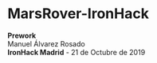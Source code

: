 # MarsRover-IronHack

<b>Prework</b> <br>
Manuel Álvarez Rosado <br>
<b>IronHack Madrid</b> - 21 de Octubre de 2019
